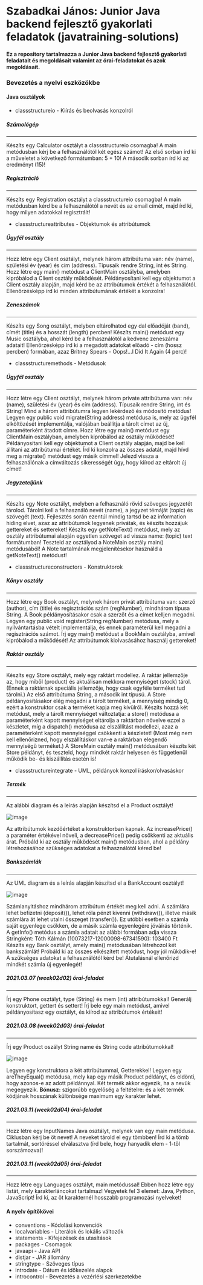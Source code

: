 # Szabadkai János: Junior Java backend fejlesztő gyakorlati feladatok (javatraining-solutions)
#### Ez a repository tartalmazza a Junior Java backend fejlesztő gyakorlati feladatait és megoldásait valamint az órai-feladatokat és azok megoldásait.
### Bevezetés a nyelvi eszközökbe
#### Java osztályok
* classstructureio - Kiírás és beolvasás konzolról
##### *Számológép*

---

Készíts egy Calculator osztályt a classstructureio csomagba! A main metódusban kérj be a felhasználótól két egész számot! Az első sorban írd ki a műveletet a következő formátumban: 5 + 10! A második sorban írd ki az eredményt (15)!
##### *Regisztráció*

---

Készíts egy Registration osztályt a classstructureio csomagba! A main metódusban kérd be a felhasználótól a nevét és az email címét, majd írd ki, hogy milyen adatokkal regisztrált!
* classstructureattributes - Objektumok és attribútumok
##### *Ügyfél osztály*

---

Hozz létre egy Client osztályt, melynek három attribútuma van: név (name), születési év (year) és cím (address). Típusaik rendre String, int és String.
Hozz létre egy main() metódust a ClientMain osztályba, amelyben kipróbálod a Client osztály működését. Példányosítani kell egy objektumot a Client osztály alapján, majd kérd be az attribútumok értékét a felhasználótól. Ellenőrzésképp írd ki minden attribútumának értékét a konzolra!


##### *Zeneszámok*

---

Készíts egy Song osztályt, melyben eltárolhatod egy dal előadóját (band), címét (title) és a hosszát (length) percben!
Készíts main() metódust egy Music osztályba, ahol kérd be a felhasználótól a kedvenc zeneszáma adatait! Ellenőrzésképp írd ki a megadott adatokat előadó - cím (hossz percben) formában, azaz Britney Spears - Oops!...I Did It Again (4 perc)!
* classstructuremethods - Metódusok
##### *Ügyfél osztály*

---

Hozz létre egy Client osztályt, melynek három private attribútuma van: név (name), születési év (year) és cím (address). Típusaik rendre String, int és String!
Mind a három attribútumra legyen lekérdező és módosító metódus! Legyen egy public void migrate(String address) metódusa is, mely az ügyfél elköltözését implementálja, valójában beállítja a tárolt címet az új, paraméterként átadott címre. Hozz létre egy main() metódust egy ClientMain osztályban, amelyben kipróbálod az osztály működését! Példányosítani kell egy objektumot a Client osztály alapján, majd be kell állítani az attribútumai értékét. Írd ki konzolra az összes adatát, majd hívd meg a migrate() metódust egy másik címmel! Jelezd vissza a felhasználónak a címváltozás sikerességét úgy, hogy kiírod az eltárolt új címet!

##### *Jegyzeteljünk*

---

Készíts egy Note osztályt, melyben a felhasználó rövid szöveges jegyzetét tárolod. Tárolni kell a felhasználó nevét (name), a jegyzet témáját (topic) és szövegét (text). Fejlesztés során ezentúl mindig tartsd be az information hiding elvet, azaz az attribútumok legyenek privátak, és készíts hozzájuk gettereket és settereket! Készíts egy getNoteText() metódust, mely az osztály attribútumai alapján egyetlen szöveget ad vissza name: (topic) text formátumban! Teszteld az osztályod a NoteMain osztály main() metódusából! A Note tartalmának megjelenítésekor használd a getNoteText() metódust!
* classstructureconstructors - Konstruktorok
##### *Könyv osztály*

---

Hozz létre egy Book osztályt, melynek három privát attribútuma van: szerző (author), cím (title) és regisztrációs szám (regNumber), mindhárom típusa String.
A Book példányosításakor csak a szerzőt és a címet kelljen megadni.
Legyen egy public void register(String regNumber) metódusa, mely a nyilvántartásba vételt implementálja, és ennek paraméterül kell megadni a regisztrációs számot.
Írj egy main() metódust a BookMain osztályba, amivel kipróbálod a működését! Az attribútumok kiolvasásához használj gettereket!

##### *Raktár osztály*

---

Készíts egy Store osztályt, mely egy raktárt modellez. A raktár jellemzője az, hogy miből (product) és aktuálisan mekkora mennyiséget (stock) tárol. (Ennek a raktárnak speciális jellemzője, hogy csak egyféle terméket tud tárolni.) Az első attribútuma String, a második int típusú.
A Store példányosításakor elég megadni a tárolt terméket, a mennyiség mindig 0, ezért a konstruktor csak a terméket kapja meg kívülről.
Készíts hozzá két metódust, mely a tárolt mennyiséget változtatja: a store() metódusa a paraméterként kapott mennyiséget eltárolja a raktárban növelve ezzel a készletet, míg a dispatch() metódusa az elszállítást modellezi, azaz a paraméterként kapott mennyiséggel csökkenti a készletet! (Most még nem kell ellenőrizned, hogy elszállításkor van-e a raktárban elegendő mennyiségű terméket.)
A StoreMain osztály main() metódusában készíts két Store példányt, és teszteld, hogy mindkét raktár helyesen és függetlenül működik be- és kiszállítás esetén is!
* classstructureintegrate - UML, példányok konzol íráskor/olvasáskor
##### *Termék*

---

Az alábbi diagram és a leírás alapján készítsd el a Product osztályt!

![image](https://user-images.githubusercontent.com/67753819/110314047-a36eb500-8007-11eb-8134-fa766804851d.png)

Az attribútumok kezdőértéket a konstruktorban kapnak. Az increasePrice() a paraméter értékével növeli, a decreasePrice() pedig csökkenti az aktuális árat.
Próbáld ki az osztály működését main() metódusban, ahol a példány létrehozásához szükséges adatokat a felhasználótól kéred be!

##### *Bankszámlák*

---

Az UML diagram és a leírás alapján készítsd el a BankAccount osztályt!

![image](https://user-images.githubusercontent.com/67753819/110313823-4a068600-8007-11eb-86fd-b9da35321985.png)

Számlanyitáshoz mindhárom attribútum értékét meg kell adni. A számlára lehet befizetni (deposit()), lehet róla pénzt kivenni (withdraw()), illetve másik számlára át lehet utalni összeget (transfer()). Ez utóbbi esetben a számla saját egyenlege csökken, de a másik számla egyenlegére jóváírás történik.
A getInfo() metódus a számla adatait az alábbi formában adja vissza Stringként:    Tóth Kálmán (10073217-12000098-67341590): 103400 Ft
Készíts egy Bank osztályt, amely main() metódusában létrehozol két bankszámlát! Próbáld ki az összes elkészített metódust, hogy jól működik-e! A szükséges adatokat a felhasználótól kérd be! Átutalásnál ellenőrizd mindkét számla új egyenlegét!

##### *2021.03.07 (week02d02) órai-feladat*

---

Írj egy Phone osztályt, type (String) és mem (int) attribútumokkal! Generálj konstruktort, gettert és settert! Írj bele egy main metódust, amivel példányosítasz egy osztályt, és kiírod az attribútumok értékeit!

##### *2021.03.08 (week02d03) órai-feladat*

---

Írj egy Product oszályt String name és String code attribútumokkal! 

![image](https://user-images.githubusercontent.com/67753819/110371772-b5734680-804d-11eb-9eae-cd73b4c7e8f6.png)

Legyen egy konstruktora a két attribútummal, Getterekkel! Legyen egy areTheyEqual() metódusa, mely kap egy másik Product példányt, és eldönti, hogy azonos-e az adott példánnyal. Két termék akkor egyezik, ha a nevük megegyezik.
**Bónusz:** szigorúbb egyelőség a feltételre: és a két termék kódjának hosszának különbsége maximum egy karakter lehet.

##### *2021.03.11 (week02d04) órai-feladat*

---

Hozz létre egy InputNames Java osztályt, melynek van egy main metódusa. Ciklusban kérj be öt nevet! A neveket tárold el egy tömbben! Írd ki a tömb tartalmát, sortöréssel elválasztva (írd bele, hogy hanyadik elem - 1-től sorszámozva)!

##### *2021.03.11 (week02d05) órai-feladat*

---

Hozz létre egy Languages osztályt, main metódussal! Ebben hozz létre egy listát, mely karakterláncokat tartalmaz! Vegyetek fel 3 elemet: Java, Python, JavaScript!
Írd ki, az öt karakternél hosszabb programozási nyelveket!

#### A nyelv építőkövei

* conventions - Kódolási konvenciók
* localvariables - Literálok és lokális változók
* statements - Kifejezések és utasítások
* packages - Csomagok
* javaapi - Java API
* distjar - JAR állomány
* stringtype - Szöveges típus
* introdate - Dátum és időkezelés alapok
* introcontrol - Bevezetés a vezérlési szerkezetekbe
